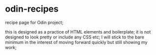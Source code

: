 # odin-recipes

recipe page for Odin project;

this is designed as a practice of HTML elements and boilerplate;
it is not designed to look pretty or include any CSS etc;
I will stick to the bare minimum in the interest of moving forward quickly but still showing my work;
